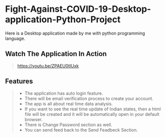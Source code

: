 # Fight-Against-COVID-19-Desktop-application-Python-Project
Here is a Desktop application made by me with python programming language.
## Watch The Application In Action
> https://youtu.be/ZPAEU0tlUxk
## Features
> - The application has auto login feature.
> - There will be email verification process to create your account. 
> - The app is all about real time data analysis.
> - If you want to see the real time update of Indian states, then a html file will be created and it will be automatically open in your default browser.
> - There is Change Password section as well.
> - You can send feed back to the Send Feadbeck Section.
